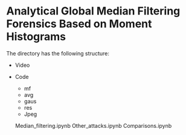 # Analytical Global Median Filtering Forensics Based on Moment Histograms

The directory has the following structure:


- Video
- Code
	- mf
	- avg
	- gaus
	- res
	- Jpeg

	Median_filtering.ipynb
	Other_attacks.ipynb
	Comparisons.ipynb

